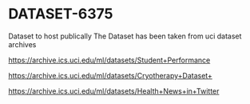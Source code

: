 # DATASET-6375
Dataset to host publically
The Dataset has been taken from uci dataset archives

https://archive.ics.uci.edu/ml/datasets/Student+Performance

https://archive.ics.uci.edu/ml/datasets/Cryotherapy+Dataset+


https://archive.ics.uci.edu/ml/datasets/Health+News+in+Twitter
